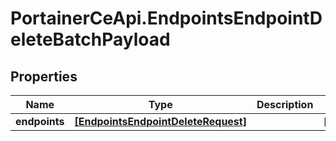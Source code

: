 # PortainerCeApi.EndpointsEndpointDeleteBatchPayload

## Properties
Name | Type | Description | Notes
------------ | ------------- | ------------- | -------------
**endpoints** | [**[EndpointsEndpointDeleteRequest]**](EndpointsEndpointDeleteRequest.md) |  | [optional] 


